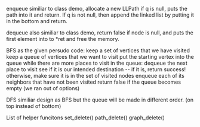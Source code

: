 enqueue
    similiar to class demo, allocate a new LLPath if q is null, puts the path into it and return. If q is not null, then append the linked list by putting it in the bottom and return.

dequeue
    also similiar to class demo, return false if node is null, and puts the first element into to *ret and free the memory.

BFS
    as the given persudo code:
        keep a set of vertices that we have visited
        keep a queue of vertices that we want to visit
        put the starting vertex into the queue
        while there are more places to visit in the queue:
            dequeue the next place to visit
            see if it is our intended destination -- if it is, return success!
            otherwise, make sure it is in the set of visited nodes
            enqueue each of its neighbors that have not been visited
        return false if the queue becomes empty (we ran out of options)

DFS
    similiar design as BFS but the queue will be made in different order. (on top instead of bottom)

List of helper funcitons
    set_delete()
    path_delete()
    graph_delete()